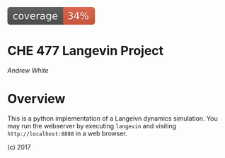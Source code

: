 ![code cocerage](img/coverage.svg)

CHE 477 Langevin Project
=========================

*Andrew White*

Overview
============

This is a python implementation of a Langeivn dynamics simulation. You may 
run the webserver by executing `langevin` and visiting `http://localhost:8888` in
a web browser.


(c) 2017